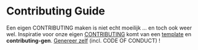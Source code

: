 # Contributing Guide

Een eigen CONTRIBUTING maken is niet echt moeilijk ... en toch ook weer wel. Inspiratie voor onze
eigen [CONTRIBUTING](../community/CONTRIBUTING.md) komt van een
[template](https://github.com/nayafia/contributing-template/blob/HEAD/CONTRIBUTING-template.md) en
**contributing-gen**. [Genereer zelf](https://github.com/bttger/contributing-gen) (incl. CODE OF
CONDUCT) !
